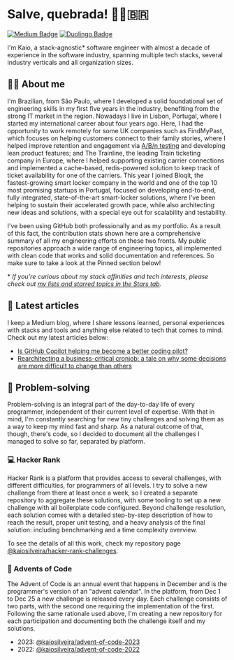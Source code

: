 # Salve, quebrada! ✊🏽🇧🇷

[![Medium Badge](https://img.shields.io/badge/Medium-12100E?style=for-the-badge&logo=medium&logoColor=white)](https://medium.com/@kaiosilveira)
[![Duolingo Badge](https://img.shields.io/badge/Duolingo-12100E?style=for-the-badge&logo=Duolingo&logoColor=white)](https://www.duolingo.com/profile/silveirakaio)

I'm Kaio, a stack-agnostic* software engineer with almost a decade of experience in the software industry, spanning multiple tech stacks, several industry verticals and all organization sizes.

## 👋🏽 About me

I'm Brazilian, from São Paulo, where I developed a solid foundational set of engineering skills in my first five years in the industry, benefiting from the strong IT market in the region. Nowadays I live in Lisbon, Portugal, where I started my international career about four years ago. Here, I had the opportunity to work remotely for some UK companies such as FindMyPast, which focuses on helping customers connect to their family stories, where I helped improve retention and engagement via [A/B/n testing](https://github.com/kaiosilveira/ab-testing-web-app) and developing lean product features; and The Trainline, the leading Train ticketing company in Europe, where I helped supporting existing carrier connections and implemented a cache-based, redis-powered solution to keep track of ticket availability for one of the carriers. This year I joined Bloqit, the fastest-growing smart locker company in the world and one of the top 10 most promising startups in Portugal, focused on developing end-to-end, fully integrated, state-of-the-art smart-locker solutions, where I've been helping to sustain their accelerated growth pace, while also architecting new ideas and solutions, with a special eye out for scalability and testability.

I've been using GitHub both professionally and as my portfolio. As a result of this fact, the contribution stats shown here are a comprehensive summary of all my engineering efforts on these two fronts. My public repositories approach a wide range of engineering topics, all implemented with clean code that works and solid documentation and references. So make sure to take a look at the Pinned section below!

\* _If you're curious about my stack affinities and tech interests, please check out [my lists and starred topics in the Stars tab](https://github.com/kaiosilveira?tab=stars)._

## 📝 Latest articles

I keep a Medium blog, where I share lessons learned, personal experiences with stacks and tools and anything else related to tech that comes to mind. Check out my latest articles below:

- [Is GitHub Copilot helping me become a better coding pilot?](https://medium.com/@kaiosilveira/is-github-copilot-helping-me-become-a-better-coding-pilot-5570475e0a27)
- [Rearchitecting a business-critical cronjob: a tale on why some decisions are more difficult to change than others](https://medium.com/@kaiosilveira/rearchitecting-a-business-critical-cronjob-a-tale-on-why-some-decisions-are-more-difficult-to-7cea70db5062)

## 🧩 Problem-solving

Problem-solving is an integral part of the day-to-day life of every programmer, independent of their current level of expertise. With that in mind, I'm constantly searching for new tiny challenges and solving them as a way to keep my mind fast and sharp. As a natural outcome of that, though, there's code, so I decided to document all the challenges I managed to solve so far, separated by platform.

### 💻 Hacker Rank

Hacker Rank is a platform that provides access to several challenges, with different difficulties, for programmers of all levels. I try to solve a new challenge from there at least once a week, so I created a separate repository to aggregate these solutions, with some tooling to set up a new challenge with all boilerplate code configured. Beyond challenge resolution, each solution comes with a detailed step-by-step description of how to reach the result, proper unit testing, and a heavy analysis of the final solution: including benchmarking and a time complexity overview.

To see the details of all this work, check my repository page [@kaiosilveira/hacker-rank-challenges](https://github.com/kaiosilveira/hacker-rank-challenges).

### 🎄 Advents of Code

The Advent of Code is an annual event that happens in December and is the programmer's version of an "advent calendar". In the platform, from Dec 1 to Dec 25 a new challenge is released every day. Each challenge consists of two parts, with the second one requiring the implementation of the first. Following the same rationale used above, I'm creating a new repository for each participation and documenting both the challenge itself and my solutions.

- 2023: [@kaiosilveira/advent-of-code-2023](https://github.com/kaiosilveira/advent-of-code-2023)
- 2022: [@kaiosilveira/advent-of-code-2022](https://github.com/kaiosilveira/advent-of-code-2022)
